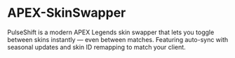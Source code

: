 # APEX-SkinSwapper
PulseShift is a modern APEX Legends skin swapper that lets you toggle between skins instantly — even between matches. Featuring auto-sync with seasonal updates and skin ID remapping to match your client.
